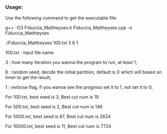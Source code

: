 ### Usage:

Use the following command to get the executable file:

g++ -O3 Fiduccia_Mattheyses.h Fiduccia_Mattheyses.cpp -o Fiduccia_Mattheyses 

./Fiduccia_Mattheyses 100.txt 3 6 1

100.txt : input file name

3 : how many iteration you wanna the program to run, at least 1;

6 : random seed, decide the initial partition, default is 0 which will based on timer to get the result;

1 : verbose flag, if you wanna see the progress set it to 1, not set it to 0;

For 100.txt, best seed is 3, Best cut num is 19

For 500.txt, best seed is 2, Best cut num is 146

For 5000.txt, best seed is 67, Best cut num is 2624

For 10000.txt, best seed is 11, Best cut num is 7724
